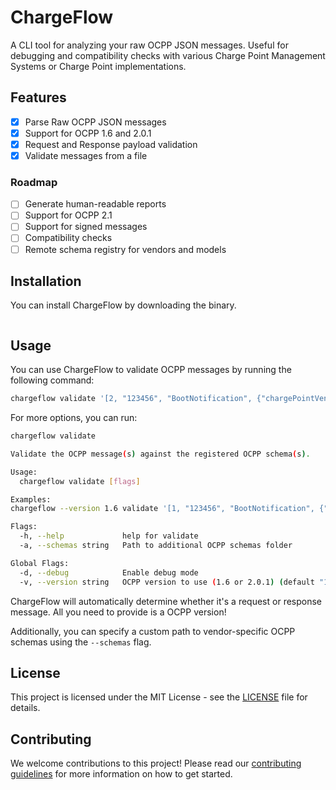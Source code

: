 # ChargeFlow

A CLI tool for analyzing your raw OCPP JSON messages. Useful for debugging and compatibility checks
with various Charge Point Management Systems or Charge Point implementations.

## Features

- [x] Parse Raw OCPP JSON messages
- [x] Support for OCPP 1.6 and 2.0.1
- [x] Request and Response payload validation
- [x] Validate messages from a file

### Roadmap

- [ ] Generate human-readable reports
- [ ] Support for OCPP 2.1
- [ ] Support for signed messages
- [ ] Compatibility checks
- [ ] Remote schema registry for vendors and models

## Installation

You can install ChargeFlow by downloading the binary.

```bash

```

## Usage

You can use ChargeFlow to validate OCPP messages by running the following command:

```bash
chargeflow validate '[2, "123456", "BootNotification", {"chargePointVendor": "TestVendor", "chargePointModel": "TestModel"}]'
```

For more options, you can run:

```bash
chargeflow validate

Validate the OCPP message(s) against the registered OCPP schema(s).

Usage:
  chargeflow validate [flags]

Examples:
chargeflow --version 1.6 validate '[1, "123456", "BootNotification", {"chargePointVendor": "TestVendor", "chargePointModel": "TestModel"}]'

Flags:
  -h, --help             help for validate
  -a, --schemas string   Path to additional OCPP schemas folder

Global Flags:
  -d, --debug            Enable debug mode
  -v, --version string   OCPP version to use (1.6 or 2.0.1) (default "1.6")
```

ChargeFlow will automatically determine whether it's a request or response message. All you need to provide is a OCPP
version!

Additionally, you can specify a custom path to vendor-specific OCPP schemas using the `--schemas` flag.

## License

This project is licensed under the MIT License - see the [LICENSE](LICENSE.md) file for details.

## Contributing

We welcome contributions to this project! Please read our [contributing guidelines](CONTRIBUTING.md) for more
information on how to get started.